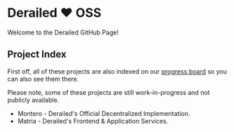 # Derailed :heart: OSS
Welcome to the Derailed GitHub Page!

## Project Index

First off, all of these projects are also indexed on our [progress board](https://github.com/orgs/derailedapp/projects/1) so you can also see them there.

Please note, some of these projects are still work-in-progress and not publicly available.

- Montero - Derailed's Official Decentralized Implementation.
- Matria - Derailed's Frontend & Application Services.
